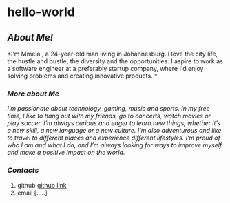 # hello-world
## *About Me!*

*I’m Mmela , a 24-year-old man living in Johannesburg. I love the city life, the hustle and bustle, the diversity and the opportunities. I aspire to work as a software engineer at a preferably startup company, where I'd enjoy solving problems and creating innovative products.
*

### *More about Me*
*I’m passionate about technology, gaming, music and sports. In my free time, I like to hang out with my friends, go to concerts, watch movies or play soccer. I’m always curious and eager to learn new things, whether it’s a new skill, a new language or a new culture. I’m also adventurous and like to travel to different places and experience different lifestyles. I’m proud of who I am and what I do, and I’m always looking for ways to improve myself and make a positive impact on the world.*

### *Contacts*
1. github [github link](https://github.com/MmelIGaba)
2. email [.....]
